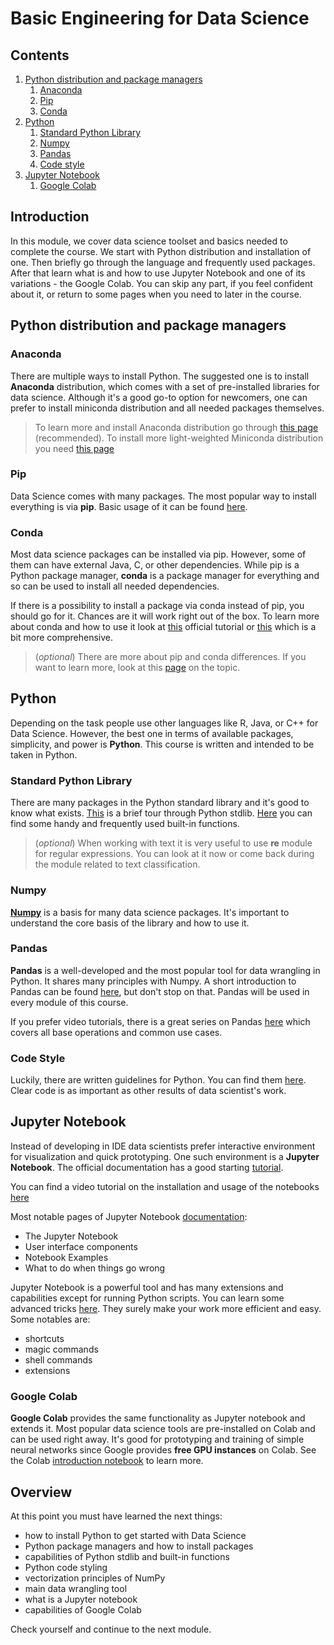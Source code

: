 # Basic Engineering for Data Science

## Contents

1. [Python distribution and package managers](#python-distribution-and-package-managers)
    1. [Anaconda](#anaconda)
    2. [Pip](#pip)
    3. [Conda](#conda)
2. [Python](#Python)
    1. [Standard Python Library](#standard-python-library)
    2. [Numpy](#numpy)
    3. [Pandas](#pandas)
    4. [Code style](#code-style)
3. [Jupyter Notebook](#jupyter-notebook)
    1. [Google Colab](#google-colab)

## Introduction

In this module, we cover data science toolset and basics needed to complete the course. We start with Python distribution and installation of one. Then briefly go through the language and frequently used packages. After that learn what is and how to use Jupyter Notebook and one of its variations - the Google Colab. You can skip any part, if you feel confident about it, or return to some pages when you need to later in the course.

## Python distribution and package managers
### Anaconda

There are multiple ways to install Python. The suggested one is to install **Anaconda** distribution, which comes with a set of pre-installed libraries for data science. Although it's a good go-to option for newcomers, one can prefer to install miniconda distribution and all needed packages themselves.

> To learn more and install Anaconda distribution go through [this page][anaconda-link] (recommended). To install more light-weighted Miniconda distribution you need [this page][miniconda-link]

### Pip
Data Science comes with many packages. The most popular way to install everything is via **pip**. Basic usage of it can be found [here][pip-link].

### Conda
Most data science packages can be installed via pip. However, some of them can have external  Java, C, or other dependencies. While pip is a Python package manager, **conda** is a package manager for everything and so can be used to install all needed dependencies. 

If there is a possibility to install a package via conda instead of pip, you should go for it. Chances are it will work right out of the box. To learn more about conda and how to use it look at [this][conda-link] official tutorial or [this][conda-more-link] which is a bit more comprehensive.

> (_optional_) There are more about pip and conda differences. If you want to learn more, look at this [page][conda-pip-diff-link] on the topic.

## Python

Depending on the task people use other languages like R, Java, or C++ for Data Science. However, the best one in terms of available packages, simplicity, and power is **Python**. This course is written and intended to be taken in Python.

### Standard Python Library
There are many packages in the Python standard library and it's good to know what exists. [This][tour-link] is a brief tour through Python stdlib. [Here][builtins-link] you can find some handy and frequently used built-in functions.

> (_optional_) When working with text it is very useful to use **re** module for regular expressions. You can look at it now or come back during the module related to text classification.

### Numpy

[**Numpy**][numpy-link] is a basis for many data science packages. It's important to understand the core basis of the library and how to use it.

### Pandas

**Pandas** is a well-developed and the most popular tool for data wrangling in Python. It shares many principles with Numpy. A short introduction to Pandas can be found [here][pandas-link], but don't stop on that. Pandas will be used in every module of this course.

If you prefer video tutorials, there is a great series on Pandas [here][pandas-video-tutorial-link] which covers all base operations and common use cases.

### Code Style

Luckily, there are written guidelines for Python. You can find them [here][codestyle-link]. Clear code is as important as other results of data scientist's work.

## Jupyter Notebook

Instead of developing in IDE data scientists prefer interactive environment for visualization and quick prototyping. One such environment is a **Jupyter Notebook**. The official documentation has a good starting [tutorial][jupyter-tutorial-link].

You can find a video tutorial on the installation and usage of the notebooks [here][jupyter-video-tutorial-link]

Most notable pages of Jupyter Notebook [documentation][jupyter-docs-link]:
- The Jupyter Notebook
- User interface components
- Notebook Examples
- What to do when things go wrong

Jupyter Notebook is a powerful tool and has many extensions and capabilities except for running Python scripts. You can learn some advanced tricks [here][jypyter-advanced-tips-link]. They surely make your work more efficient and easy. Some notables are:
 - shortcuts
 - magic commands
 - shell commands
 - extensions

### Google Colab

**Google Colab** provides the same functionality as Jupyter notebook and extends it. Most popular data science tools are pre-installed on Colab and can be used right away. It's good for prototyping and training of simple neural networks since Google provides **free GPU instances** on Colab. See the Colab [introduction notebook][colab-link] to learn more.


## Overview

At this point you must have learned the next things: 
- how to install Python to get started with Data Science
- Python package managers and how to install packages
- capabilities of Python stdlib and built-in functions
- Python code styling 
- vectorization principles of NumPy 
- main data wrangling tool
- what is a Jupyter notebook 
- capabilities of Google Colab

Check yourself and continue to the next module.


[anaconda-link]: https://www.anaconda.com/products/individual
[miniconda-link]: https://docs.conda.io/en/latest/miniconda.html
[pip-link]: https://pip.pypa.io/en/stable/quickstart/
[conda-link]: https://docs.conda.io/projects/conda/en/latest/user-guide/getting-started.html
[conda-more-link]: https://geohackweek.github.io/Introductory/01-conda-tutorial/
[conda-pip-diff-link]: https://www.anaconda.com/blog/understanding-conda-and-pip
[stlib-link]: https://docs.python.org/3/library/index.html

[tour-link]: https://docs.python.org/3/tutorial/stdlib.html
[builtins-link]: https://docs.python.org/3/library/functions.html#built-in-funcs
[regex-link]: https://docs.python.org/3/library/re.html

[codestyle-link]: https://www.python.org/dev/peps/pep-0008/
[numpy-link]: https://numpy.org/devdocs/user/quickstart.html
[pandas-link]: https://pandas.pydata.org/docs/getting_started/10min.html
[pandas-video-tutorial-link]: https://www.youtube.com/playlist?list=PL-osiE80TeTsWmV9i9c58mdDCSskIFdDS

[jupyter-tutorial-link]: https://jupyter-notebook.readthedocs.io/en/stable/notebook.html
[jupyter-docs-link]: https://jupyter-notebook.readthedocs.io/en/stable/index.html
[jypyter-advanced-tips-link]: https://www.dataquest.io/blog/jupyter-notebook-tips-tricks-shortcuts/
[jupyter-video-tutorial-link]:  https://www.youtube.com/watch?v=HW29067qVWk

[colab-link]: https://colab.research.google.com/notebooks/intro.ipynb
